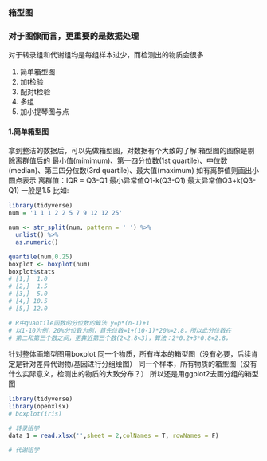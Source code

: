 ### 箱型图

### 对于图像而言，更重要的是数据处理

对于转录组和代谢组均是每组样本过少，而检测出的物质会很多

1. 简单箱型图
2. 加t检验
3. 配对t检验
4. 多组
5. 加小提琴图与点

#### 1.简单箱型图
拿到整洁的数据后，可以先做箱型图，对数据有个大致的了解
箱型图的图像是剔除离群值后的
最小值(mimimum)、第一四分位数(1st quartile)、中位数(median)、第三四分位数(3rd quartile)、最大值(maximum)
如有离群值则画出小圆点表示
离群值：IQR = Q3-Q1  最小异常值Q1-k(Q3-Q1) 最大异常值Q3+k(Q3-Q1) 一般是1.5 
比如:

```r 
library(tidyverse)
num = '1 1 1 2 2 5 7 9 12 12 25'

num <- str_split(num, pattern = ' ') %>%
  unlist() %>%
  as.numeric() 

quantile(num,0.25)
boxplot <- boxplot(num)
boxplot$stats
# [1,]  1.0 
# [2,]  1.5
# [3,]  5.0
# [4,] 10.5
# [5,] 12.0

# R中quantile函数的分位数的算法 y=p*(n-1)+1
# 以1-10为例，20%分位数为例，首先位数=1+(10-1)*20%=2.8，所以此分位数在
# 第二和第三个数之间，更靠近第三个数(2<2.8<3)，算法：2*0.2+3*0.8=2.8，
```

针对整体画箱型图用boxplot
同一个物质，所有样本的箱型图（没有必要，后续肯定是针对差异代谢物/基因进行分组绘图）
同一个样本，所有物质的箱型图（没有什么实际意义，检测出的物质的大致分布？）
所以还是用ggplot2去画分组的箱型图
```r
library(tidyverse)
library(openxlsx)
# boxplot(iris)

# 转录组学
data_1 = read.xlsx('',sheet = 2,colNames = T, rowNames = F)

# 代谢组学


```